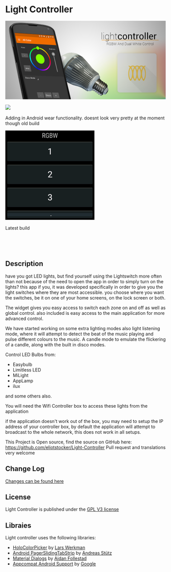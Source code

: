 Light Controller
================

![Promo Image](promo.png)

[<img src="https://developer.android.com/images/brand/en_app_rgb_wo_60.png">](https://play.google.com/store/apps/details?id=tv.piratemedia.lightcontroler)

Adding in Android wear functionality. doesnt look very pretty at the moment though
old build

![androidwear](wearapp.png)

Latest build

![<img src="https://cloud.githubusercontent.com/assets/7307429/5735984/c53b7282-9c23-11e4-87c7-6f3159bbca71.png">](screen1.png)


![<img src="https://cloud.githubusercontent.com/assets/7307429/5731062/a36e6a4c-9bd3-11e4-97f4-fb2dee3cd38e.png">](screen2.png)


Description
-----------
have you got LED lights, but find yourself using the Lightswitch more often than not because of the need to open the app in order to simply turn on the lights? this app if you, it was developed specifically in order to give you the light switches where they are most accessible. you choose where you want the switches, be it on one of your home screens, on the lock screen or both.

The widget gives you easy access to switch each zone on and off as well as global control. also included is easy access to the main application for more advanced control.

We have started working on some extra lighting modes also light listening mode, where it will attempt to detect the beat of the music playing and pulse different colours to the music. A candle mode to emulate the flickering of a candle, along with the built in disco modes.

Control LED Bulbs from:
* Easybulb
* Limitless LED
* MiLight
* AppLamp
* ilux

and some others also.

You will need the Wifi Controller box to access these lights from the application

if the application doesn't work out of the box, you may need to setup the IP address of your controller box, by default the application will attempt to broadcast to the whole network, this does not work in all setups.

This Project is Open source, find the source on GitHub here:
https://github.com/eliotstocker/Light-Controller
Pull request and translations very welcome

Change Log
----------
[Changes can be found here](changelog.md)

License
-------
Light Controller is published under the [GPL V3 license](GPL.md)

Libraies
--------
Light controller uses the following libraries:
* [HoloColorPicker](https://github.com/LarsWerkman/HoloColorPicker) by [Lars Werkman](https://github.com/LarsWerkman)
* [Android PagerSlidingTabStrip](https://github.com/astuetz/PagerSlidingTabStrip) by [Andreas Stütz](https://github.com/astuetz)
* [Material Dialogs](https://github.com/afollestad/material-dialogs) by [Aidan Follestad](https://github.com/afollestad)
* [Appcompat Android Support](https://developer.android.com/tools/support-library/features.html) by [Google](https://developer.android.com/)
